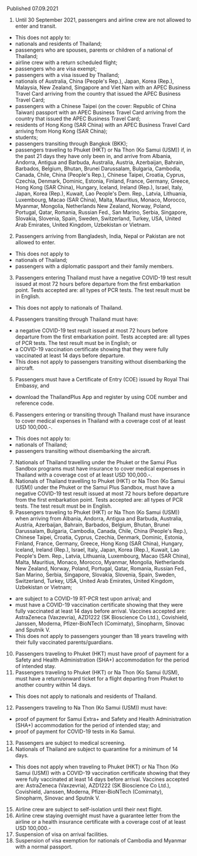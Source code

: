 Published 07.09.2021
1. Until 30 September 2021, passengers and airline crew are not allowed to enter and transit.
- This does not apply to:
- nationals and residents of Thailand;
- passengers who are spouses, parents or children of a national of Thailand;
- airline crew with a return scheduled flight;
- passengers who are visa exempt;
- passengers with a visa issued by Thailand;
- nationals of Australia, China (People's Rep.), Japan, Korea (Rep.), Malaysia, New Zealand, Singapore and Viet Nam with an APEC Business Travel Card arriving from the country that issued the APEC Business Travel Card;
- passengers with a Chinese Taipei (on the cover: Republic of China Taiwan) passport with an APEC Business Travel Card arriving from the country that issued the APEC Business Travel Card;
- residents of Hong Kong (SAR China) with an APEC Business Travel Card arriving from Hong Kong (SAR China);
- students;
- passengers transiting through Bangkok (BKK);
- passengers traveling to Phuket (HKT) or Na Thon (Ko Samui (USM)) if, in the past 21 days they have only been in, and arrive from Albania, Andorra, Antigua and Barbuda, Australia, Austria, Azerbaijan, Bahrain, Barbados, Belgium, Bhutan, Brunei Darussalam, Bulgaria, Cambodia, Canada, Chile, China (People's Rep.), Chinese Taipei, Croatia, Cyprus, Czechia, Denmark, Dominic, Estonia, Finland, France, Germany, Greece, Hong Kong (SAR China), Hungary, Iceland, Ireland (Rep.), Israel, Italy, Japan, Korea (Rep.), Kuwait, Lao People's Dem. Rep., Latvia, Lithuania, Luxembourg, Macao (SAR China), Malta, Mauritius, Monaco, Morocco, Myanmar, Mongolia, Netherlands New Zealand, Norway, Poland, Portugal, Qatar, Romania, Russian Fed., San Marino, Serbia, Singapore, Slovakia, Slovenia, Spain, Sweden, Switzerland, Turkey, USA, United Arab Emirates, United Kingdom, Uzbekistan or Vietnam.
2. Passengers arriving from Bangladesh, India, Nepal or Pakistan are not allowed to enter.
- This does not apply to
- nationals of Thailand;
- passengers with a diplomatic passport and their family members.
3. Passengers entering Thailand must have a negative COVID-19 test result issued at most 72 hours before departure from the first embarkation point. Tests accepted are: all types of PCR tests. The test result must be in English.
- This does not apply to nationals of Thailand.
4. Passengers transiting through Thailand must have:
- a negative COVID-19 test result issued at most 72 hours before departure from the first embarkation point. Tests accepted are: all types of PCR tests. The test result must be in English; or
- a COVID-19 vaccination certificate showing that they were fully vaccinated at least 14 days before departure.
- This does not apply to passengers transiting without disembarking the aircraft.
5. Passengers must have a Certificate of Entry (COE) issued by Royal Thai Embassy, and
- download the ThailandPlus App and register by using COE number and reference code.
6. Passengers entering or transiting through Thailand must have insurance to cover medical expenses in Thailand with a coverage cost of at least USD 100,000.-.
- This does not apply to:
- nationals of Thailand;
- passengers transiting without disembarking the aircraft.
7. Nationals of Thailand travelling under the Phuket or the Samui Plus Sandbox programs must have insurance to cover medical expenses in Thailand with a coverage cost of at least USD 100,000.-.
8. Nationals of Thailand travelling to Phuket (HKT) or Na Thon (Ko Samui (USM)) under the Phuket or the Samui Plus Sandbox, must have a negative COVID-19 test result issued at most 72 hours before departure from the first embarkation point. Tests accepted are: all types of PCR tests. The test result must be in English.
9. Passengers traveling to Phuket (HKT) or Na Thon (Ko Samui (USM)) when arriving from Albania, Andorra, Antigua and Barbuda, Australia, Austria, Azerbaijan, Bahrain, Barbados, Belgium, Bhutan, Brunei Darussalam, Bulgaria, Cambodia, Canada, Chile, China (People's Rep.), Chinese Taipei, Croatia, Cyprus, Czechia, Denmark, Dominic, Estonia, Finland, France, Germany, Greece, Hong Kong (SAR China), Hungary, Iceland, Ireland (Rep.), Israel, Italy, Japan, Korea (Rep.), Kuwait, Lao People's Dem. Rep., Latvia, Lithuania, Luxembourg, Macao (SAR China), Malta, Mauritius, Monaco, Morocco, Myanmar, Mongolia, Netherlands New Zealand, Norway, Poland, Portugal, Qatar, Romania, Russian Fed., San Marino, Serbia, Singapore, Slovakia, Slovenia, Spain, Sweden, Switzerland, Turkey, USA, United Arab Emirates, United Kingdom, Uzbekistan or Vietnam;
- are subject to a COVID-19 RT-PCR test upon arrival; and
- must have a COVID-19 vaccination certificate showing that they were fully vaccinated at least 14 days before arrival. Vaccines accepted are: AstraZeneca (Vaxzevria), AZD1222 (SK Bioscience Co Ltd.), Covishield, Janssen, Moderna, Pfizer-BioNTech (Comirnaty), Sinopharm, Sinovac and Sputnik V.
- This does not apply to passengers younger than 18 years traveling with their fully vaccinated parents/guardians.
10. Passengers traveling to Phuket (HKT) must have proof of payment for a Safety and Health Administration (SHA+) accommodation for the period of intended stay.
11. Passengers traveling to Phuket (HKT) or Na Thon (Ko Samui (USM), must have a return/onward ticket for a flight departing from Phuket to another country within 14 days.
- This does not apply to nationals and residents of Thailand.
12. Passengers traveling to Na Thon (Ko Samui (USM)) must have:
- proof of payment for Samui Extra+ and Safety and Health Administration (SHA+) accommodation for the period of intended stay; and
- proof of payment for COVID-19 tests in Ko Samui.
13. Passengers are subject to medical screening.
14. Nationals of Thailand are subject to quarantine for a minimum of 14 days.
- This does not apply when traveling to Phuket (HKT) or Na Thon (Ko Samui (USM)) with a COVID-19 vaccination certificate showing that they were fully vaccinated at least 14 days before arrival. Vaccines accepted are: AstraZeneca (Vaxzevria), AZD1222 (SK Bioscience Co Ltd.), Covishield, Janssen, Moderna, Pfizer-BioNTech (Comirnaty), Sinopharm, Sinovac and Sputnik V.
15. Airline crew are subject to self-isolation until their next flight.
16. Airline crew staying overnight must have a guarantee letter from the airline or a health insurance certificate with a coverage cost of at least USD 100,000.-
17. Suspension of visa on arrival facilities.
18. Suspension of visa exemption for nationals of Cambodia and Myanmar with a normal passport.